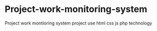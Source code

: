 # Project-work-monitoring-system
 Project work montioring system project use html css js php technology
